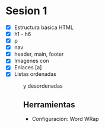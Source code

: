 # Sesion 1

- [x] Estructura básica HTML
- [x] h1 - h6
- [x] p
- [x] nav
- [x] header, main, footer
- [x] Imagenes con <img>
- [x] Enlaces [a]
- [x] Listas ordenadas <ol> y desordenadas <ul>

## Herramientas
- Configuración: Word WRap